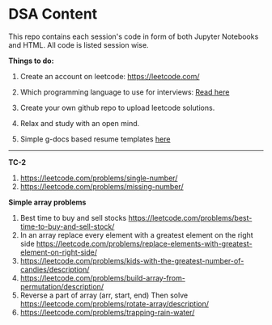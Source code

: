 # DSA Content

This repo contains each session's code in form of both Jupyter Notebooks and HTML.
All code is listed session wise.


**Things to do:**
1. Create an account on leetcode: https://leetcode.com/
1. Which programming language to use for interviews: [Read here](https://www.linkedin.com/posts/leangaurav_best-programming-language-for-coding-interviews-activity-7025043240831631360-s0zH?utm_source=share&utm_medium=member_desktop)

1. Create your own github repo to upload leetcode solutions.
1. Relax and study with an open mind.
1. Simple g-docs based resume templates [here](https://github.com/code-dudes/resume)

---

**TC-2**  
1. https://leetcode.com/problems/single-number/
1. https://leetcode.com/problems/missing-number/


**Simple array problems**  
1. Best time to buy and sell stocks
    https://leetcode.com/problems/best-time-to-buy-and-sell-stock/
1. In an array replace every element with a greatest element on the right side
    https://leetcode.com/problems/replace-elements-with-greatest-element-on-right-side/
1. https://leetcode.com/problems/kids-with-the-greatest-number-of-candies/description/
1. https://leetcode.com/problems/build-array-from-permutation/description/
1. Reverse a part of array (arr, start, end)
   Then solve https://leetcode.com/problems/rotate-array/description/
1. https://leetcode.com/problems/trapping-rain-water/